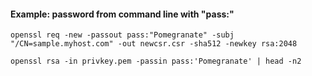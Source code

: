 <h4>Example: password from command line with "pass:"</h4>

```openssl req -new -passout pass:"Pomegranate" -subj "/CN=sample.myhost.com" -out newcsr.csr -sha512 -newkey rsa:2048```

```openssl rsa -in privkey.pem -passin pass:'Pomegranate' | head -n2```
